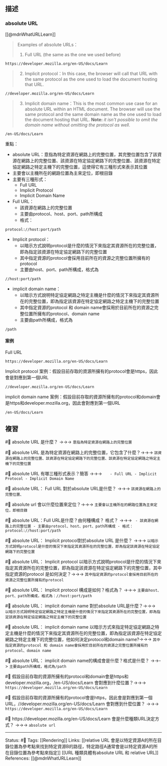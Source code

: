 ## 描述

### absolute URL

[[@mdnWhatURLLearn]]
>  Examples of absolute URLs：
> 1.  Full URL (the same as the one we used before)
```
https://developer.mozilla.org/en-US/docs/Learn
```
> 2. Implicit protocol：In this case, the browser will call that URL with the same protocol as the one used to load the document hosting that URL.
```
//developer.mozilla.org/en-US/docs/Learn
```
> 3. Implicit domain name：This is the most common use case for an absolute URL within an HTML document. The browser will use the same protocol and the same domain name as the one used to load the document hosting that URL. **Note:** _it isn't possible to omit the domain name without omitting the protocol as well_.
```
/en-US/docs/Learn
```

重點：
- absolute URL：意指為特定資源在網路上的完整位置，其完整位置包含了該資源在網路上的完整位置、該資源在特定協定網路下的完整位置、該資源在特定協定網路之特定主機下的完整位置，這使得它有三種形式來表示其位置
- 主要會以主機所在的網路位置為主來定位，即根目錄
- 主要有三種形式：
	- Full URL
	- Implicit Protocol
	- Implicit Domain Name
-  Full URL：
	- 該資源在網路上的完整位置
	- 主要由protocol、host、port、path所構成
	- 格式：
```
protocol://host:port/path
```
- Implicit protocol：
	- 以暗示方式說明protocol是什麼的情況下來指定其資源所在的完整位置，即為指定該資源在特定協定網路下的完整位置
	- 其中指定資源的protocol會採用目前所在的資源之完整位置所擁有的protocol
	- 主要由host、port、path所構成，格式為
```
//host:port/path
```
-  implicit domain name：
	- 以暗示方式說明特定協定網路之特定主機是什麼的情況下來指定其資源所在的完整位置，即為指定該資源在特定協定網路之特定主機下的完整位置
	- 其中指定資源的protocol 和 domain name會採用於目前所在的資源之完整位置所擁有的protocol、domain name
	- 主要由path所構成，格式為
```
/path
```


#### 案例

Full URL
```
https://developer.mozilla.org/en-US/docs/Learn
```

 Implicit protocol 案例：假設目前存取的資源所擁有的protocol會是https，因此會是對應到第一個URL
```
//developer.mozilla.org/en-US/docs/Learn
```

 implicit domain name 案例：假設目前存取的資源所擁有的protocol和domain會是https和developer.mozilla.org，因此會對應到第一個URL
```
/en-US/docs/Learn
```


## 複習
#🧠  absolute URL 是什麼？ ->->-> `意指為特定資源在網路上的完整位置`
<!--SR:!2023-02-21,72,250-->

#🧠  absolute URL 是為特定資源在網路上的完整位置，它包含了什麼？->->-> `該資源在網路上的完整位置、該資源在特定協定網路下的完整位置、該資源在特定協定網路之特定主機下的完整位置`
<!--SR:!2023-01-25,10,190-->


#🧠  absolute URL 有哪三種形式表示？簡答 ->->-> `	- Full URL - Implicit Protocol - Implicit Domain Name`
<!--SR:!2023-02-14,68,250-->

#🧠  absolute URL： Full URL 對於absolute URL是什麼？ ->->-> `該資源在網路上的完整位置、`
<!--SR:!2023-02-08,63,250-->

#🧠 absolute url 會以什麼位置來定位？->->-> `主要會以主機所在的網路位置為主來定位，即根目錄`
<!--SR:!2023-01-18,26,229-->

#🧠 absolute URL：Full URL是什麼？由何種構成？ 格式？ ->->-> `	- 該資源在網路上的完整位置 - 主要由protocol、host、port、path所構成 - 格式：protocol://host:port/path`
<!--SR:!2023-02-19,70,250-->

#🧠 absolute URL： Implicit protocol對於absolute URL 是什麼？ ->->-> `以暗示方式說明protocol是什麼的情況下來指定其資源所在的完整位置，即為指定該資源在特定協定網路下的完整位置`
<!--SR:!2023-02-20,71,250-->

#🧠 absolute URL： Implicit protocol 以暗示方式說明protocol是什麼的情況下來指定其資源所在的完整位置，即為指定該資源在特定協定網路下的完整位置，其中指定資源的protocol 是如何決定？->->-> `其中指定資源的protocol會採用目前所在的資源之完整位置所擁有的protocol`
<!--SR:!2023-05-05,113,250-->

#🧠 absolute URL： Implicit protocol 構成是如何？格式為？ ->->-> `主要由host、port、path所構成，格式為：//host:port/path`
<!--SR:!2023-05-08,115,250-->


#🧠 absolute URL： implicit domain name 對於absolute URL是什麼？->->-> ` 以暗示方式說明特定協定網路之特定主機是什麼的情況下來指定其資源所在的完整位置，即為指定該資源在特定協定網路之特定主機下的完整位置`
<!--SR:!2023-02-22,73,250-->


#🧠  absolute URL：  implicit domain name 以暗示方式來指定特定協定網路之特定主機是什麼的情況下來指定其資源所在的完整位置，即為指定該資源在特定協定網路之特定主機下的完整位置，他如何決定protocol和domain name?->->-> `其中指定資源的protocol 和 domain name會採用於目前所在的資源之完整位置所擁有的protocol、domain name`
<!--SR:!2023-02-13,67,250-->

#🧠 absolute URL：  implicit domain name的構成會是什麼？格式是什麼？ ->->-> `主要由path所構成，格式為/path`
<!--SR:!2023-02-14,68,250-->


#🧠 假設目前存取的資源所擁有的protocol和domain會是https和developer.mozilla.org，\/en-US\/docs\/Learn 會對應到什麼位置？->->-> `https://developer.mozilla.org/en-US/docs/Learn`
<!--SR:!2023-02-22,73,250-->


#🧠 假設目前存取的資源所擁有的protocol會是https，因此會是對應到第一個URL，\/\/developer.mozilla.org\/en-US\/docs\/Learn 會對應到什麼位置？ ->->-> `https://developer.mozilla.org/en-US/docs/Learn`
<!--SR:!2023-02-23,74,250-->

#🧠 https\:\/\/developer\.mozilla\.org\/en-US\/docs\/Learn 會是什麼種類URL決定方式？ ->->-> `absolute url`
<!--SR:!2023-02-18,70,250-->


---
Status: #🌱 
Tags:
[[Rendering]]
Links:
[[relative URL 會是以特定資源A的所在目錄位置為參考點來找到特定資源B的路徑，特定路徑A通常會是以特定資源A的所在目錄位置為參考點來指定]]
[[URL 種類具體有absolute URL 和 relative URL]]
References:
[[@mdnWhatURLLearn]]